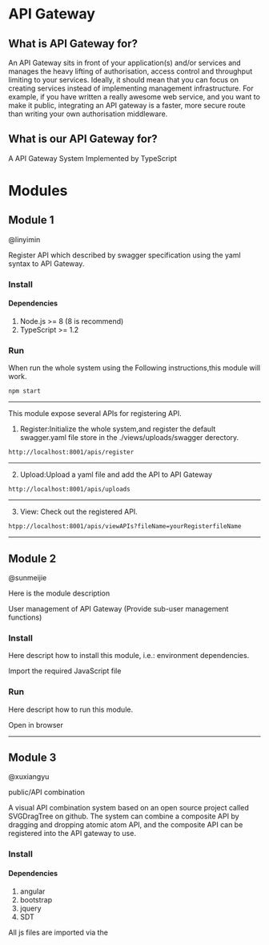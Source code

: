 # API Gateway
## What is API Gateway for?

An API Gateway sits in front of your application(s) and/or services and manages the heavy lifting of authorisation, access control and throughput limiting to your services. Ideally, it should mean that you can focus on creating services instead of implementing management infrastructure. For example, if you have written a really awesome web service, and you want to make it public, integrating an API gateway is a faster, more secure route than writing your own authorisation middleware.

## What is our API Gateway for?
A API Gateway System Implemented by TypeScript

# Modules

## Module 1

@linyimin

Register API which described by swagger specification using the yaml syntax to API Gateway.

### Install

#### Dependencies

1. Node.js >= 8 (8 is recommend)
2. TypeScript >= 1.2

### Run

When run the whole system using the Following instructions,this module will work.

```
npm start
```

------

This module expose several APIs for registering API.

1. Register:Initialize the whole system,and register the default swagger.yaml file store in the ./views/uploads/swagger derectory.

```
http://localhost:8001/apis/register
```
------

2. Upload:Upload a yaml file and add the API to API Gateway

```
http://localhost:8001/apis/uploads
```

------

3. View: Check out the registered API.

```
htpp://localhost:8001/apis/viewAPIs?fileName=yourRegisterfileName
```

------


## Module 2

@sunmeijie

Here is the module description

User management of API Gateway (Provide sub-user management functions)

### Install

Here descript how to install this module, i.e.: environment dependencies.

Import the required JavaScript file

### Run

Here descript how to run this module.

Open in browser

------


## Module 3

@xuxiangyu

public/API combination

A visual API combination system based on an open source project called SVGDragTree on github.
The system can combine a composite API by dragging and dropping atomic atom API, and the composite API can be registered into the API gateway to use.

### Install

#### Dependencies

1. angular
2. bootstrap
3. jquery
4. SDT

All js files are imported via the <script> tag：

```
<script src="framework/jquery.min.js" type="text/javascript"></script>
<script src="framework/bootstrap.min.js"></script>
<script src="framework/angular.js"></script>
<script src="framework/SDT.js" type="text/javascript" defer="defer" charset="utf-8"></script>
```

### Run

The system can be run by opening "index.html" directly in the browser.

All types of APIs are displayed on the left side of the system. By dragging and dropping the node onto the canvas, click on the node to see all the properties of the API in the property setting area on the right, and it can be set. We can set the API to be synchronized or asynchronous execution, the implementation of the conditions, and so on.  click Save, the atomic API is set to be completed.

After setting up all the atomic APIs, click "Register" to register the combined combination API into the API gateway and use it.

------

## Module 4 

@konghuihui 

API GateWay is a scalable, open source API Layer. API GateWay provides functionalities and services such as requests routing, authentication, Service monitoring, etc. 

### Managing APIs 

The page of Managing APIs include descriptions of the fields to which the API sets belong. Click on a field to view the classification information of all  API information and add, modify, and delete the specified APIs. 

### Install

  #### Dependencies

  1. angular.js 
2. bootstrap

  ------ 

Import the JavaScript file:  

```
 <script src="js/angular-1.3.0.js"></script> 
<script src="js/angular-animate.js"></script>
 <script src="js/angular-ui-router.js">
</script> <script src="UIRoute3.js"></script> 
``` 

### Run 

Download UI-Router: 

```
 https://angular-ui.github.io/ 
``` 

------  

You can now run your API GateWay by opening UIRoute3.html in your browser.

  ------ 